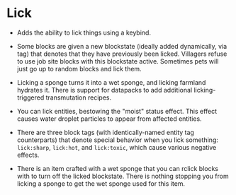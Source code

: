 # Lick

- Adds the ability to lick things using a keybind.

- Some blocks are given a new blockstate (ideally added dynamically, via tag) that denotes that they have previously been licked. Villagers refuse to use job site blocks with this blockstate active. Sometimes pets will just go up to random blocks and lick them.

- Licking a sponge turns it into a wet sponge, and licking farmland hydrates it. There is support for datapacks to add additional licking-triggered transmutation recipes.

- You can lick entities, bestowing the "moist" status effect. This effect causes water droplet particles to appear from affected entities.

- There are three block tags (with identically-named entity tag counterparts) that denote special behavior when you lick something: `lick:sharp`, `lick:hot`, and `lick:toxic`, which cause various negative effects.

- There is an item crafted with a wet sponge that you can rclick blocks with to turn off the licked blockstate. There is nothing stopping you from licking a sponge to get the wet sponge used for this item.

